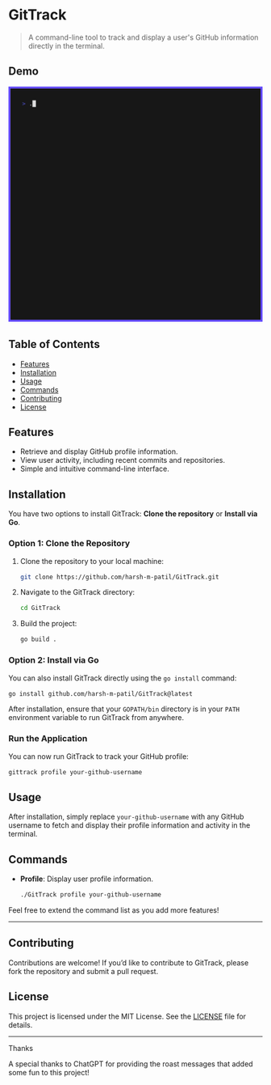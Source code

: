 # GitTrack

> A command-line tool to track and display a user's GitHub information directly in the terminal.

## Demo

![Demo](./assets/demo.gif)

## Table of Contents

- [Features](#features)
- [Installation](#installation)
- [Usage](#usage)
- [Commands](#commands)
- [Contributing](#contributing)
- [License](#license)

## Features

- Retrieve and display GitHub profile information.
- View user activity, including recent commits and repositories.
- Simple and intuitive command-line interface.

## Installation

You have two options to install GitTrack: **Clone the repository** or **Install via Go**.

### Option 1: Clone the Repository

1. Clone the repository to your local machine:

   ```bash
   git clone https://github.com/harsh-m-patil/GitTrack.git
   ```

2. Navigate to the GitTrack directory:

   ```bash
   cd GitTrack
   ```

3. Build the project:

   ```bash
   go build .
   ```

### Option 2: Install via Go

You can also install GitTrack directly using the `go install` command:

```bash
go install github.com/harsh-m-patil/GitTrack@latest
```

After installation, ensure that your `GOPATH/bin` directory is in your `PATH` environment variable to run GitTrack from anywhere.

### Run the Application

You can now run GitTrack to track your GitHub profile:

```bash
gittrack profile your-github-username
```

## Usage

After installation, simply replace `your-github-username` with any GitHub username to fetch and display their profile information and activity in the terminal.

## Commands

- **Profile**: Display user profile information.
  ```bash
  ./GitTrack profile your-github-username
  ```

Feel free to extend the command list as you add more features!

---

## Contributing

Contributions are welcome! If you’d like to contribute to GitTrack, please fork the repository and submit a pull request.

## License

This project is licensed under the MIT License. See the [LICENSE](./LICENSE) file for details.

---

Thanks

A special thanks to ChatGPT for providing the roast messages that added some fun to this project!
